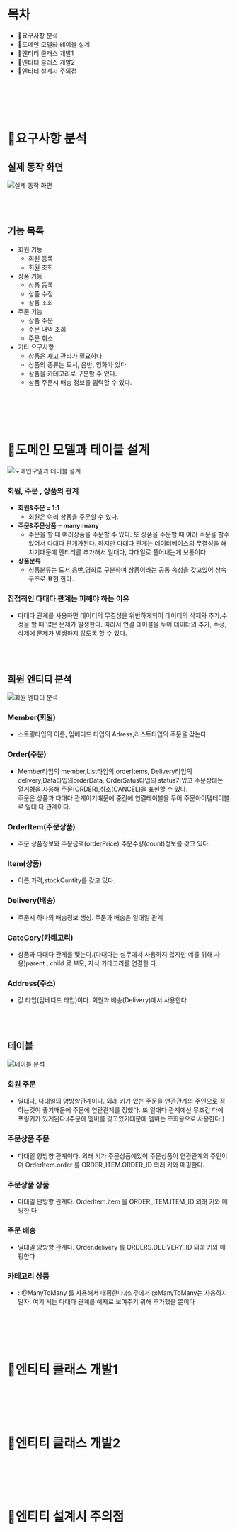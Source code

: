 # 목차
- 📌요구사항 분석
- 📌도메인 모델돠 테이블 설계
- 📌엔티티 클래스 개발1
- 📌엔티티 클래스 개발2
- 📌엔티티 설계시 주의점

<br>
<br>
<br>
<br>


# 📌요구사항 분석
## 실제 동작 화면
![실제 동작 화면](https://user-images.githubusercontent.com/89888075/170435106-23a493b9-7be8-412b-be6f-56810db5350f.PNG)

<br>
<br>

## 기능 목록
- 회원 기능
    - 회원 등록
    - 회원 조회
- 상품 기능
    - 상품 등록
    - 상품 수정
    - 상품 조회
- 주문 기능
    - 상품 주문
    - 주문 내역 조회
    - 주문 취소
- 기타 요구사항
    - 상품은 재고 관리가 필요하다.
    - 상품의 종류는 도서, 음반, 영화가 있다.
    - 상품을 카테고리로 구분할 수 있다.
    - 상품 주문시 배송 정보를 입력할 수 있다.

<br>
<br>
<br>
<br>

# 📌도메인 모델과 테이블 설계
![도메인모델과 테이블 설계](https://user-images.githubusercontent.com/89888075/170666473-467824a9-e24a-4476-840f-e51ce400afae.png)

### 회원, 주문 , 상품의 관계
- **회원&주문 = 1:1**
    - 회원은 여러 상품을 주문할 수 있다.
- **주문&주문상품 = many:many**
    - 주문을 할 때 여러상품을 주문할 수 있다. 또
     상품을 주문할 때 여러 주문을 할수있어서 다대다 관계가된다. 하지만 다대다 관계는 데이터베이스의 무결성을 해치기때문에 엔티티를 추가해서 일대다, 다대일로 풀어내는게 보통이다.
- **상품분류**
    - 싱품분류는 도서,음반,영화로 구분하며 상품이라는 공통 속성을 갖고있어 상속 구조로 표현 한다.

### 집접적인 다대다 관계는 피해야 하는 이유
- 다대다 관계를 사용하면 데이터의 무결성을 위반하게되어 데이터의 삭제와 추가,수정을 할 때 많은 문제가 발생한다. 따라서 연결 테이블을 두어 데이터의 추가, 수정,삭제에 문제가 발생하지 않도록 할 수 있다.
<br>
<br>

## 회원 엔티티 분석
![회원 엔티티 분석](https://user-images.githubusercontent.com/89888075/170672338-6a365333-a87a-4fca-8025-4ba6b1897e50.PNG)

### Member(회원)
- 스트링타입의 이름, 임베디드 타입의 Adress,리스트타입의 주문을 갖는다.
### Order(주문)
- Member타입의 member,List타입의 orderItems, Delivery타입의 delivery,Data타입의orderData, OrderSatus타입의 status가있고 주문상태는 열거형을 사용해 주문(ORDER),취소(CANCEL)을 표현할 수 있다.<br>
주문은 상품과 다대다 관계이기떄문에 중간에 연결테이블을 두어 주문아이템테이블로 일대 다 관계이다.
### OrderItem(주문상품)
- 주문 상품정보와 주문금액(orderPrice),주문수량(count)정보를 갖고 있다.
### Item(상품)
- 이름,가격,stockQuntity를 갖고 있다.
### Delivery(배송)
- 주문시 하나의 배송정보 생성. 주문과 배송은 일대일 관계
### CateGory(카테고리)
- 상품과 다대다 관계를 맺는다.(다대다는 실무에서 사용하지 않지만 예를 위해 사용)parent , child 로 부모, 자식 카테고리를 연결한
다.
### Address(주소)
- 값 타입(임베디드 타입)이다. 회원과 배송(Delivery)에서 사용한다
<br>
<br>

## 테이블
![테이블 분석](https://user-images.githubusercontent.com/89888075/170677397-3495d0fe-059d-49bf-ba2d-ecd161ed0817.PNG)

### **회원 주문**
- 일대다, 다대일의 양방향관계이다. 외래 키가 있는 주문을 연관관계의 주인으로 정하는것이 좋기때문에 주문에 연관관계를 정했다.
또 일대다 관계에선 무조건 다에 포링키가 있게된다.(주문에 멤버를 갖고있기떄문에 멤버는 조회용으로 사용한다.)
### **주문상품 주문**
- 다대일 양방향 관계이다. 외래 키가 주문상품에있어 주문상품이 연관관계의 주인이며 OrderItem.order 를 ORDER_ITEM.ORDER_ID 외래 키와 매핑한다.
### **주문상품 상품**
- 다대일 단방향 관계다. OrderItem.item 을 ORDER_ITEM.ITEM_ID 외래 키와 매핑한
다
### **주문 배송**
-  일대일 양방향 관계다. Order.delivery 를 ORDERS.DELIVERY_ID 외래 키와 매핑한다
### **카테고리 상품**
- : @ManyToMany 를 사용해서 매핑한다.(실무에서 @ManyToMany는 사용하지 말자. 여기
서는 다대다 관계를 예제로 보여주기 위해 추가했을 뿐이다


<br>
<br>
<br>
<br>

# 📌엔티티 클래스 개발1

<br>
<br>
<br>
<br>

# 📌엔티티 클래스 개발2

<br>
<br>
<br>
<br>

# 📌엔티티 설계시 주의점